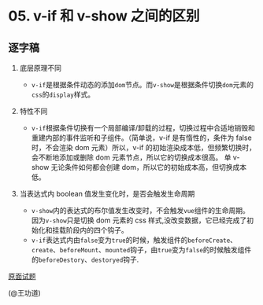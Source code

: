 # 05. v-if 和 v-show 之间的区别

## 逐字稿

1. 底层原理不同
   - `v-if`是根据条件动态的添加`dom`节点。而`v-show`是根据条件切换`dom`元素的`css`的`display`样式。

2. 特性不同
   - `v-if`根据条件切换有一个局部编译/卸载的过程，切换过程中合适地销毁和重建内部的事件监听和子组件。（简单说，v-if 是有惰性的，条件为 false 时，不会渲染 dom 元素）所以，v-if 的初始渲染成本低，但频繁切换时，会不断地添加或删除 dom 元素节点，所以它的切换成本很高。
   单 v-show 无论条件如何都会创建 dom，所以它的初始成本高，但切换成本低。

3. 当表达式内 boolean 值发生变化时，是否会触发生命周期
   - `v-show`内的表达式的布尔值发生改变时，不会触发`vue`组件的生命周期。因为`v-show`只是切换 dom 元素的 css 样式,没改变数据，它已经完成了初始化和挂载阶段内的四个钩子。
   - `v-if`表达式内由`false`变为`true`的时候，触发组件的`beforeCreate`、`create`、`beforeMount`、`mounted`钩子，由`true`变为`false`的时候触发组件的`beforeDestory`、`destoryed`钩子.

[原面试题](http://fanyouf.gitee.io/interview/vue/07.html#%E7%AE%80%E7%89%88)

(@王功道)
